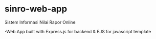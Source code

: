 # sinro-web-app

Sistem Informasi Nilai Rapor Online

-Web App built with Express.js for backend & EJS for javascript template
